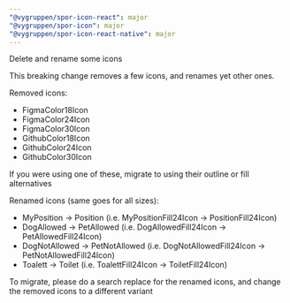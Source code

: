 ```yaml
---
"@vygruppen/spor-icon-react": major
"@vygruppen/spor-icon": major
"@vygruppen/spor-icon-react-native": major
---
```


Delete and rename some icons

This breaking change removes a few icons, and renames yet other ones.

Removed icons:

- FigmaColor18Icon
- FigmaColor24Icon
- FigmaColor30Icon
- GithubColor18Icon
- GithubColor24Icon
- GithubColor30Icon

If you were using one of these, migrate to using their outline or fill alternatives

Renamed icons (same goes for all sizes):

- MyPosition -> Position (i.e. MyPositionFill24Icon -> PositionFill24Icon)
- DogAllowed -> PetAllowed (i.e. DogAllowedFill24Icon -> PetAllowedFill24Icon)
- DogNotAllowed -> PetNotAllowed (i.e. DogNotAllowedFill24Icon -> PetNotAllowedFill24Icon)
- Toalett -> Toilet (i.e. ToalettFill24Icon -> ToiletFill24Icon)

To migrate, please do a search replace for the renamed icons, and change the removed icons to a different variant
